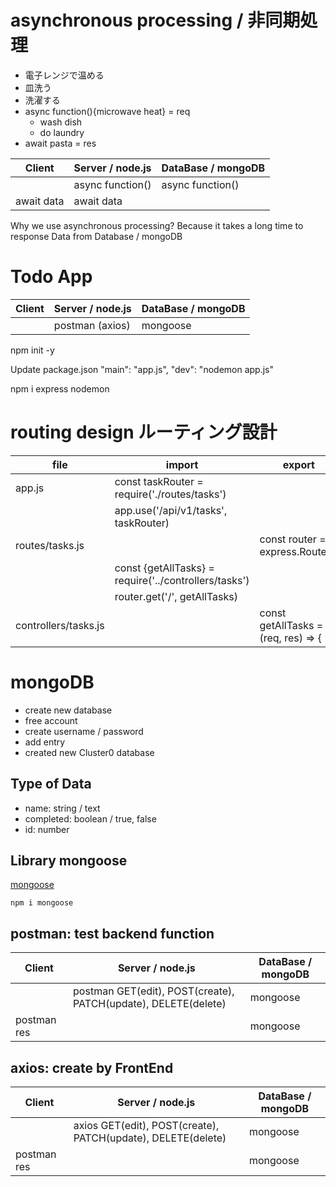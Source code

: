 # asynchronous processing / 非同期処理

- 電子レンジで温める
- 皿洗う
- 洗濯する
- async function(){microwave heat} = req
  - wash dish
  - do laundry
- await pasta = res

| Client     | Server / node.js | DataBase / mongoDB |
| ---------- | ---------------- | ------------------ |
|            | async function() | async function()   |
| await data | await data       |                    |

Why we use asynchronous processing?
Because it takes a long time to response Data from Database / mongoDB

# Todo App

| Client | Server / node.js | DataBase / mongoDB |
| ------ | ---------------- | ------------------ |
|        | postman (axios)  | mongoose           |

npm init -y

Update package.json
"main": "app.js",
"dev": "nodemon app.js"

npm i express nodemon

# routing design ルーティング設計

| file                 | import                                                | export                              |
| -------------------- | ----------------------------------------------------- | ----------------------------------- |
| app.js               | const taskRouter = require('./routes/tasks')          |                                     |
|                      | app.use('/api/v1/tasks', taskRouter)                  |                                     |
| routes/tasks.js      |                                                       | const router = express.Router()     |
|                      | const {getAllTasks} = require('../controllers/tasks') |                                     |
|                      | router.get('/', getAllTasks)                          |                                     |
| controllers/tasks.js |                                                       | const getAllTasks = (req, res) => { |

# mongoDB

- create new database
- free account
- create username / password
- add entry
- created new Cluster0 database

## Type of Data

- name: string / text
- completed: boolean / true, false
- id: number

## Library mongoose

[mongoose](https://mongoosejs.com/docs/index.html)

```
npm i mongoose
```

## postman: test backend function

| Client      | Server / node.js                                               | DataBase / mongoDB |
| ----------- | -------------------------------------------------------------- | ------------------ |
|             | postman GET(edit), POST(create), PATCH(update), DELETE(delete) | mongoose           |
| postman res |                                                                | mongoose           |

## axios: create by FrontEnd

| Client      | Server / node.js                                             | DataBase / mongoDB |
| ----------- | ------------------------------------------------------------ | ------------------ |
|             | axios GET(edit), POST(create), PATCH(update), DELETE(delete) | mongoose           |
| postman res |                                                              | mongoose           |
